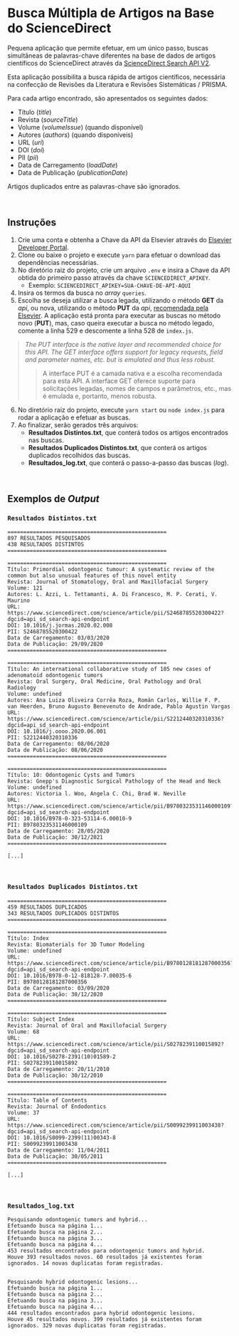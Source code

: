 # Busca Múltipla de Artigos na Base do ScienceDirect
Pequena aplicação que permite efetuar, em um único passo, buscas simultâneas de palavras-chave diferentes na base de dados de artigos científicos do ScienceDirect através da [ScienceDirect Search API V2](https://dev.elsevier.com/documentation/ScienceDirectSearchAPI.wadl).

Esta aplicação possibilita a busca rápida de artigos científicos, necessária na confecção de Revisões da Literatura e Revisões Sistemáticas / PRISMA.

Para cada artigo encontrado, são apresentados os seguintes dados:

* Título (*title*)
* Revista (*sourceTitle*)
* Volume (*volumeIssue*) (quando disponível)
* Autores (*authors*) (quando disponíveis)
* URL (*uri*)
* DOI (*doi*)
* PII (*pii*)
* Data de Carregamento (*loadDate*)
* Data de Publicação (*publicationDate*)

Artigos duplicados entre as palavras-chave são ignorados.

<br />

## Instruções
1. Crie uma conta e obtenha a Chave da API da Elsevier através do [Elsevier Developer Portal](https://dev.elsevier.com/apikey/manage).
2. Clone ou baixe o projeto e execute `yarn` para efetuar o download das dependências necessárias.
3. No diretório raiz do projeto, crie um arquivo `.env` e insira a Chave da API obtida do primeiro passo através da chave `SCIENCEDIRECT_APIKEY`.	
	- Exemplo: `SCIENCEDIRECT_APIKEY=SUA-CHAVE-DE-API-AQUI`
4. Insira os termos da busca no *array* `queries`.
5. Escolha se deseja utilizar a busca legada, utilizando o método **GET** da *api*, ou nova, utilizando o método **PUT** da *api*, [recomendada pela Elsevier](https://dev.elsevier.com/documentation/ScienceDirectSearchAPI.wadl). A aplicação está pronta para executar as buscas no método novo (**PUT**), mas, caso queira executar a busca no método legado, comente a linha 529 e descomente a linha 528 de `index.js`.


> *The PUT interface is the native layer and recommended choice for this API. The GET interface offers support for legacy requests, field and parameter names, etc. but is emulated and thus less robust.*
> > A interface PUT é a camada nativa e a escolha recomendada para esta API. A interface GET oferece suporte para solicitações legadas, nomes de campos e parâmetros, etc., mas é emulada e, portanto, menos robusta.

6. No diretório raiz do projeto, execute `yarn start` ou `node index.js` para rodar a aplicação e efetuar as buscas.
7. Ao finalizar, serão gerados três arquivos:
	- **Resultados Distintos.txt**, que conterá todos os artigos encontrados nas buscas.
	- **Resultados Duplicados Distintos.txt**, que conterá os artigos duplicados recolhidos das buscas.
   - **Resultados_log.txt**, que conterá o passo-a-passo das buscas (*log*).
   
<br />
   
## Exemplos de *Output*
### `Resultados Distintos.txt`
```
==================================================
897 RESULTADOS PESQUISADOS
438 RESULTADOS DISTINTOS
==================================================

==================================================
Título: Primordial odontogenic tumour: A systematic review of the common but also unusual features of this novel entity
Revista: Journal of Stomatology, Oral and Maxillofacial Surgery
Volume: 121
Autores: L. Azzi, L. Tettamanti, A. Di Francesco, M. P. Cerati, V. Maurino
URL: https://www.sciencedirect.com/science/article/pii/S2468785520300422?dgcid=api_sd_search-api-endpoint
DOI: 10.1016/j.jormas.2020.02.008
PII: S2468785520300422
Data de Carregamento: 03/03/2020
Data de Publicação: 29/09/2020
==================================================

==================================================
Título: An international collaborative study of 105 new cases of adenomatoid odontogenic tumors
Revista: Oral Surgery, Oral Medicine, Oral Pathology and Oral Radiology
Volume: undefined
Autores: Ana Luiza Oliveira Corrêa Roza, Román Carlos, Willie F. P. van Heerden, Bruno Augusto Benevenuto de Andrade, Pablo Agustin Vargas
URL: https://www.sciencedirect.com/science/article/pii/S2212440320310336?dgcid=api_sd_search-api-endpoint
DOI: 10.1016/j.oooo.2020.06.001
PII: S2212440320310336
Data de Carregamento: 08/06/2020
Data de Publicação: 08/06/2020
==================================================

==================================================
Título: 10: Odontogenic Cysts and Tumors
Revista: Gnepp's Diagnostic Surgical Pathology of the Head and Neck
Volume: undefined
Autores: Victoria l. Woo, Angela C. Chi, Brad W. Neville
URL: https://www.sciencedirect.com/science/article/pii/B9780323531146000109?dgcid=api_sd_search-api-endpoint
DOI: 10.1016/B978-0-323-53114-6.00010-9
PII: B9780323531146000109
Data de Carregamento: 28/05/2020
Data de Publicação: 30/12/2021
==================================================

[...]
```

<br />

### `Resultados Duplicados Distintos.txt`
```
==================================================
459 RESULTADOS DUPLICADOS
343 RESULTADOS DUPLICADOS DISTINTOS
==================================================

==================================================
Título: Index
Revista: Biomaterials for 3D Tumor Modeling
Volume: undefined
URL: https://www.sciencedirect.com/science/article/pii/B9780128181287000356?dgcid=api_sd_search-api-endpoint
DOI: 10.1016/B978-0-12-818128-7.00035-6
PII: B9780128181287000356
Data de Carregamento: 03/09/2020
Data de Publicação: 30/12/2020
==================================================

==================================================
Título: Subject Index
Revista: Journal of Oral and Maxillofacial Surgery
Volume: 68
URL: https://www.sciencedirect.com/science/article/pii/S0278239110015892?dgcid=api_sd_search-api-endpoint
DOI: 10.1016/S0278-2391(10)01589-2
PII: S0278239110015892
Data de Carregamento: 20/11/2010
Data de Publicação: 30/12/2010
==================================================

==================================================
Título: Table of Contents
Revista: Journal of Endodontics
Volume: 37
URL: https://www.sciencedirect.com/science/article/pii/S0099239911003438?dgcid=api_sd_search-api-endpoint
DOI: 10.1016/S0099-2399(11)00343-8
PII: S0099239911003438
Data de Carregamento: 11/04/2011
Data de Publicação: 30/05/2011
==================================================

[...]
```

<br />

### `Resultados_log.txt`
```
Pesquisando odontogenic tumors and hybrid...
Efetuando busca na página 1...
Efetuando busca na página 2...
Efetuando busca na página 3...
Efetuando busca na página 4...
453 resultados encontrados para odontogenic tumors and hybrid.
Houve 393 resultados novos. 60 resultados já existentes foram ignorados. 14 novas duplicatas foram registradas.


Pesquisando hybrid odontogenic lesions...
Efetuando busca na página 1...
Efetuando busca na página 2...
Efetuando busca na página 3...
Efetuando busca na página 4...
444 resultados encontrados para hybrid odontogenic lesions.
Houve 45 resultados novos. 399 resultados já existentes foram ignorados. 329 novas duplicatas foram registradas.
```
